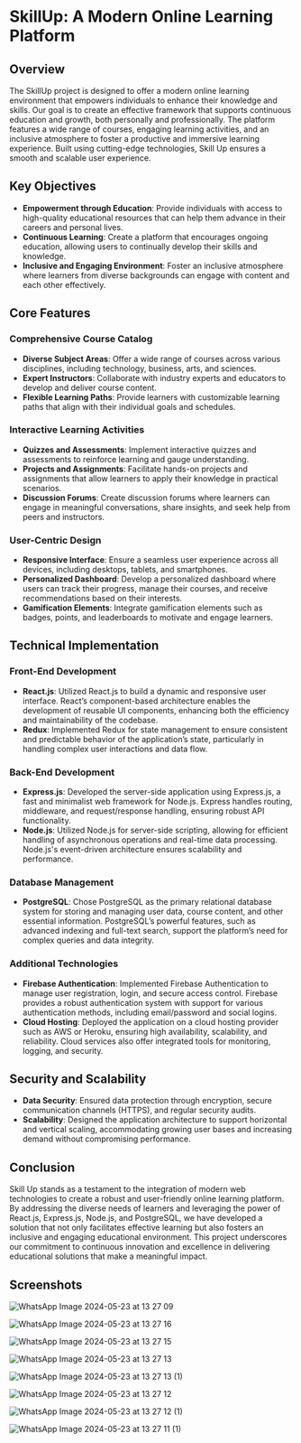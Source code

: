 # SkillUp: A Modern Online Learning Platform

## Overview
The SkillUp project is designed to offer a modern online learning environment that empowers individuals to enhance their knowledge and skills. Our goal is to create an effective framework that supports continuous education and growth, both personally and professionally. The platform features a wide range of courses, engaging learning activities, and an inclusive atmosphere to foster a productive and immersive learning experience. Built using cutting-edge technologies, Skill Up ensures a smooth and scalable user experience.

## Key Objectives
- **Empowerment through Education**: Provide individuals with access to high-quality educational resources that can help them advance in their careers and personal lives.
- **Continuous Learning**: Create a platform that encourages ongoing education, allowing users to continually develop their skills and knowledge.
- **Inclusive and Engaging Environment**: Foster an inclusive atmosphere where learners from diverse backgrounds can engage with content and each other effectively.

## Core Features

### Comprehensive Course Catalog
- **Diverse Subject Areas**: Offer a wide range of courses across various disciplines, including technology, business, arts, and sciences.
- **Expert Instructors**: Collaborate with industry experts and educators to develop and deliver course content.
- **Flexible Learning Paths**: Provide learners with customizable learning paths that align with their individual goals and schedules.

### Interactive Learning Activities
- **Quizzes and Assessments**: Implement interactive quizzes and assessments to reinforce learning and gauge understanding.
- **Projects and Assignments**: Facilitate hands-on projects and assignments that allow learners to apply their knowledge in practical scenarios.
- **Discussion Forums**: Create discussion forums where learners can engage in meaningful conversations, share insights, and seek help from peers and instructors.

### User-Centric Design
- **Responsive Interface**: Ensure a seamless user experience across all devices, including desktops, tablets, and smartphones.
- **Personalized Dashboard**: Develop a personalized dashboard where users can track their progress, manage their courses, and receive recommendations based on their interests.
- **Gamification Elements**: Integrate gamification elements such as badges, points, and leaderboards to motivate and engage learners.

## Technical Implementation

### Front-End Development
- **React.js**: Utilized React.js to build a dynamic and responsive user interface. React’s component-based architecture enables the development of reusable UI components, enhancing both the efficiency and maintainability of the codebase.
- **Redux**: Implemented Redux for state management to ensure consistent and predictable behavior of the application’s state, particularly in handling complex user interactions and data flow.

### Back-End Development
- **Express.js**: Developed the server-side application using Express.js, a fast and minimalist web framework for Node.js. Express handles routing, middleware, and request/response handling, ensuring robust API functionality.
- **Node.js**: Utilized Node.js for server-side scripting, allowing for efficient handling of asynchronous operations and real-time data processing. Node.js's event-driven architecture ensures scalability and performance.

### Database Management
- **PostgreSQL**: Chose PostgreSQL as the primary relational database system for storing and managing user data, course content, and other essential information. PostgreSQL’s powerful features, such as advanced indexing and full-text search, support the platform’s need for complex queries and data integrity.

### Additional Technologies
- **Firebase Authentication**: Implemented Firebase Authentication to manage user registration, login, and secure access control. Firebase provides a robust authentication system with support for various authentication methods, including email/password and social logins.
- **Cloud Hosting**: Deployed the application on a cloud hosting provider such as AWS or Heroku, ensuring high availability, scalability, and reliability. Cloud services also offer integrated tools for monitoring, logging, and security.

## Security and Scalability
- **Data Security**: Ensured data protection through encryption, secure communication channels (HTTPS), and regular security audits.
- **Scalability**: Designed the application architecture to support horizontal and vertical scaling, accommodating growing user bases and increasing demand without compromising performance.

## Conclusion
Skill Up stands as a testament to the integration of modern web technologies to create a robust and user-friendly online learning platform. By addressing the diverse needs of learners and leveraging the power of React.js, Express.js, Node.js, and PostgreSQL, we have developed a solution that not only facilitates effective learning but also fosters an inclusive and engaging educational environment. This project underscores our commitment to continuous innovation and excellence in delivering educational solutions that make a meaningful impact.

## Screenshots
![WhatsApp Image 2024-05-23 at 13 27 09](https://github.com/Hajira-Mirza/Skill-Up/assets/157340039/92b0f802-8310-4981-9e3a-58346ef070ee)

![WhatsApp Image 2024-05-23 at 13 27 16](https://github.com/Hajira-Mirza/Skill-Up/assets/157340039/7a6f770d-f3ab-47ef-9ae8-e97bac7b5162)

![WhatsApp Image 2024-05-23 at 13 27 15](https://github.com/Hajira-Mirza/Skill-Up/assets/157340039/e1c18cfb-c5c2-4acc-a2f0-656a976dbea6)

![WhatsApp Image 2024-05-23 at 13 27 13](https://github.com/Hajira-Mirza/Skill-Up/assets/157340039/c9aa6ec3-7d09-4c2d-abcb-17111ef47eea)


![WhatsApp Image 2024-05-23 at 13 27 13 (1)](https://github.com/Hajira-Mirza/Skill-Up/assets/157340039/724a2971-bfe5-499a-91d7-7f0489742cac)

![WhatsApp Image 2024-05-23 at 13 27 12](https://github.com/Hajira-Mirza/Skill-Up/assets/157340039/eb8979d1-2235-41ca-9189-007e57fbb563)

![WhatsApp Image 2024-05-23 at 13 27 12 (1)](https://github.com/Hajira-Mirza/Skill-Up/assets/157340039/92d5e86d-cedf-4120-8b93-3fe188b7a411)

![WhatsApp Image 2024-05-23 at 13 27 11 (1)](https://github.com/Hajira-Mirza/Skill-Up/assets/157340039/63853eac-59ba-4517-9f8a-2ad8f3a22d3f)

